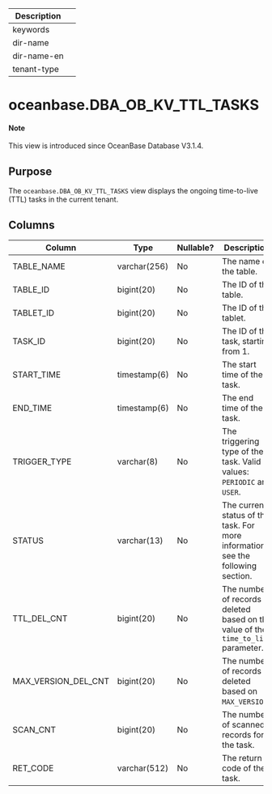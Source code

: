 | Description ||
|---|---|
| keywords ||
| dir-name ||
| dir-name-en ||
| tenant-type ||

# oceanbase.DBA_OB_KV_TTL_TASKS

<main id="notice" type='explain'>
  <h4>Note</h4>
  <p>This view is introduced since OceanBase Database V3.1.4. </p>
</main>

## Purpose

The `oceanbase.DBA_OB_KV_TTL_TASKS` view displays the ongoing time-to-live (TTL) tasks in the current tenant. 

## Columns

| **Column** | **Type** | **Nullable?** | **Description** |
| --- | --- | --- | --- |
| TABLE_NAME | varchar(256) | No | The name of the table. |
| TABLE_ID | bigint(20) | No | The ID of the table. |
| TABLET_ID | bigint(20) | No | The ID of the tablet. |
| TASK_ID | bigint(20) | No | The ID of the task, starting from 1. |
| START_TIME | timestamp(6) | No | The start time of the task. |
| END_TIME | timestamp(6) | No | The end time of the task. |
| TRIGGER_TYPE | varchar(8) | No | The triggering type of the task. Valid values: `PERIODIC` and `USER`. |
| STATUS | varchar(13) | No | The current status of the task. For more information, see the following section. |
| TTL_DEL_CNT | bigint(20) | No | The number of records deleted based on the value of the `time_to_live` parameter. |
| MAX_VERSION_DEL_CNT | bigint(20) | No | The number of records deleted based on `MAX_VERSION`. |
| SCAN_CNT | bigint(20) | No | The number of scanned records for the task. |
| RET_CODE | varchar(512) | No | The return code of the task. |
